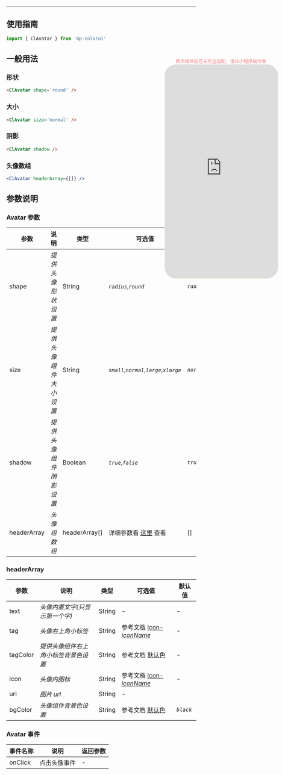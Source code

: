 ****

## 使用指南

```js
import { ClAvatar } from 'mp-colorui'
```

## 一般用法

### 形状

```html
<ClAvatar shape='round' />
```

### 大小

```html
<ClAvatar size='normal' />
```

### 阴影

```html
<ClAvatar shadow />
```

### 头像数组

```jsx
<ClAvatar headerArray={[]} />
```

## 参数说明

### Avatar 参数

| 参数        | 说明                   | 类型          | 可选值                                              | 默认值     |
| ----------- | ---------------------- | ------------- | --------------------------------------------------- | ---------- |
| shape       | *提供头像形状设置*     | String        | *`radius`*,*`round`*                                | *`radius`* |
| size        | *提供头像组件大小设置* | String        | *`small`*,*`normal`*,*`large`*,*`xlarge`*           | *`normal`* |
| shadow      | *提供头像组件阴影设置* | Boolean       | *`true`*,*`false`*                                  | *`true`*   |
| headerArray | *头像组数组*           | headerArray[] | 详细参数看 [这里](/view/avatar?id=headerarray) 查看 | []         |

### headerArray

| 参数     | 说明                                 | 类型   | 可选值                                             | 默认值    |
| -------- | ------------------------------------ | ------ | -------------------------------------------------- | --------- |
| text     | *头像内置文字(只显示第一个字)*       | String | -                                                  | -         |
| tag      | *头像右上角小标签*                   | String | 参考文档 [Icon-*iconName*](/base/icon?id=iconname) | -         |
| tagColor | *提供头像组件右上角小标签背景色设置* | String | 参考文档 [默认色](/home/color)    | -         |
| icon     | *头像内图标*                         | String | 参考文档 [Icon-*iconName*](/base/icon?id=iconname) | -         |
| url      | *图片 url*                           | String | -                                                  |           |
| bgColor  | *头像组件背景色设置*                 | String | 参考文档 [默认色](/home/color)    | *`black`* |

### Avatar 事件

| 事件名称 | 说明         | 返回参数 |
| -------- | ------------ | -------- |
| onClick  | 点击头像事件 | -        |


<div style="position: fixed; right:10px; top: 5%">
<div style="width: 300px; color: lightcoral; font-size: 12px; word-break: break-all; white-space: normal; display: flex;justify-content: center">网页端目前还未完全适配，请以小程序端为准</div>
<iframe style="border-radius: 30px; border: 1px solid antiquewhite" src="https://www.yysssl.com.cn/#/pages/components/avatar/index" height="568" width="300"></iframe>
</div>
